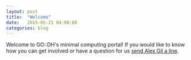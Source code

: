 ```yaml
---
layout: post
title:  "Welcome"
date:   2015-05-21 04:00:00
categories: blog
---
```


Welcome to GO::DH's minimal computing portal! If you would like to know how you can get involved or have a question for us <a href="mailto:colibri.alex@gmail.com?Subject=Arounddh%project">send Alex Gil a line</a>. 

